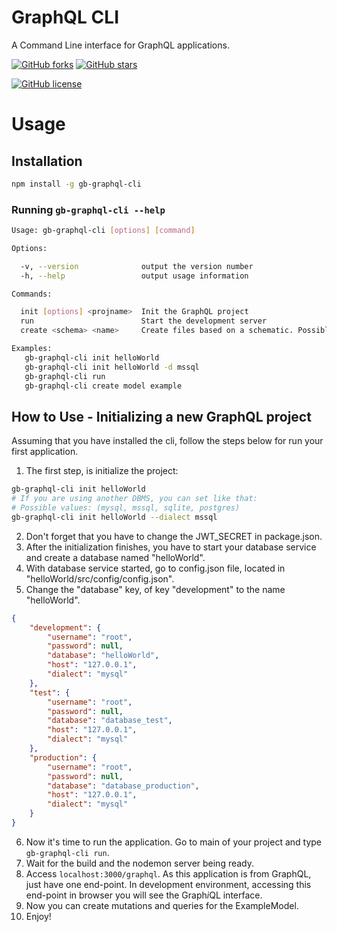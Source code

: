# GraphQL CLI
A Command Line interface for GraphQL applications.

[![GitHub forks](https://img.shields.io/github/forks/gabrielbusarello/gb-graphql-cli.svg?style=social)](https://github.com/gabrielbusarello/gb-graphql-cli/fork) [![GitHub stars](https://img.shields.io/github/stars/gabrielbusarello/gb-graphql-cli.svg?style=social)](https://github.com/gabrielbusarello/gb-graphql-cli/stargazers)

[![GitHub license](https://img.shields.io/github/license/gabrielbusarello/gb-graphql-cli.svg)](https://github.com/gabrielbusarello/gb-graphql-cli/blob/master/LICENSE)

# Usage

## Installation
```sh
npm install -g gb-graphql-cli
```

### Running `gb-graphql-cli --help`
```sh
Usage: gb-graphql-cli [options] [command]

Options:

  -v, --version              output the version number
  -h, --help                 output usage information

Commands:

  init [options] <projname>  Init the GraphQL project
  run                        Start the development server
  create <schema> <name>     Create files based on a schematic. Possible schemas: (model, resource, resolver, schema)

Examples:
   gb-graphql-cli init helloWorld
   gb-graphql-cli init helloWorld -d mssql
   gb-graphql-cli run
   gb-graphql-cli create model example

```

## How to Use - Initializing a new GraphQL project
Assuming that you have installed the cli, follow the steps below for run your first application.
1. The first step, is initialize the project:
```sh
gb-graphql-cli init helloWorld
# If you are using another DBMS, you can set like that:
# Possible values: (mysql, mssql, sqlite, postgres)
gb-graphql-cli init helloWorld --dialect mssql
```
2. Don't forget that you have to change the JWT_SECRET in package.json.
3. After the initialization finishes, you have to start your database service and create a database named "helloWorld".
4. With database service started, go to config.json file, located in "helloWorld/src/config/config.json".
5. Change the "database" key, of key "development" to the name "helloWorld".
```json
{
    "development": {
        "username": "root",
        "password": null,
        "database": "helloWorld",
        "host": "127.0.0.1",
        "dialect": "mysql"
    },
    "test": {
        "username": "root",
        "password": null,
        "database": "database_test",
        "host": "127.0.0.1",
        "dialect": "mysql"
    },
    "production": {
        "username": "root",
        "password": null,
        "database": "database_production",
        "host": "127.0.0.1",
        "dialect": "mysql"
    }
}
```
6. Now it's time to run the application. Go to main of your project and type `gb-graphql-cli run`.
7. Wait for the build and the nodemon server being ready.
8. Access `localhost:3000/graphql`. As this application is from GraphQL, just have one end-point. In development environment, accessing this end-point in browser you will see the Graph*i*QL interface.
9. Now you can create mutations and queries for the ExampleModel.
10. Enjoy!